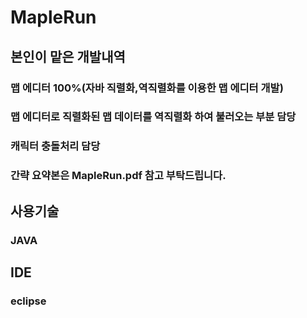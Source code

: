 # MapleRun
## 본인이 맡은 개발내역
### 맵 에디터 100%(자바 직렬화,역직렬화를 이용한 맵 에디터 개발)
### 맵 에디터로 직렬화된 맵 데이터를 역직렬화 하여 불러오는 부분 담당
### 캐릭터 충돌처리 담당
### 간략 요약본은 MapleRun.pdf 참고 부탁드립니다.
## 사용기술
### JAVA
## IDE
### eclipse
